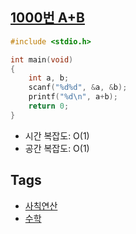 ## [1000번 A+B](https://www.acmicpc.net/problem/1000)

```c
#include <stdio.h>

int main(void)
{
    int a, b;
    scanf("%d%d", &a, &b);
    printf("%d\n", a+b);
    return 0;
}
```

- 시간 복잡도: O(1)
- 공간 복잡도: O(1)

## Tags
- [사칙연산](https://www.acmicpc.net/problem/tag/%EC%82%AC%EC%B9%99%EC%97%B0%EC%82%B0)
- [수학](https://www.acmicpc.net/problem/tag/%EC%88%98%ED%95%99)
